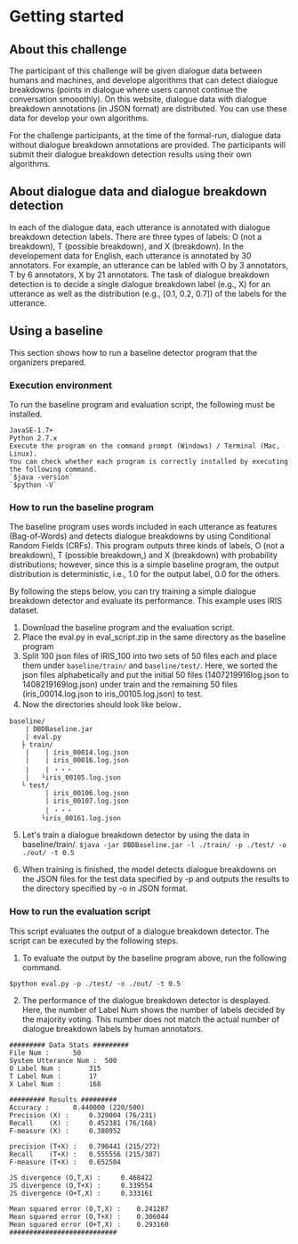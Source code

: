 # Getting started

## About this challenge

The participant of this challenge will be given dialogue data between humans and machines, and develope algorithms that can detect 
dialogue breakdowns (points in dialogue where users cannot continue the conversation smooothly). On this website, dialogue data with
dialogue breakdown annotations (in JSON format) are distributed. You can use these data for develop your own algorithms.

For the challenge participants, at the time of the formal-run, dialogue data without dialogue breakdown annotations are provided.
The participants will submit their dialogue breakdown detection results using their own algorithms.

## About dialogue data and dialogue breakdown detection

In each of the dialogue data, each utterance is annotated with dialogue breakdown detection labels. There are three types of labels:
O (not a breakdown), T (possible breakdown), and X (breakdown). In the developement data for English, each utterance is annotated by 30 annotators.
For example, an utterance can be labled with O by 3 annotators, T by 6 annotators, X by 21 annotators. The task of dialogue breakdown detection
is to decide a single dialogue breakdown label (e.g., X) for an utterance as well as the distribution
(e.g., [0.1, 0.2, 0.7]) of the labels for the utterance.

## Using a baseline

This section shows how to run a baseline detector program that the organizers prepared.

### Execution environment

To run the baseline program and evaluation script, the following must be installed.

~~~~
JavaSE-1.7+
Python 2.7.x
Execute the program on the command prompt (Windows) / Terminal (Mac, Linux). 
You can check whether each program is correctly installed by executing the following command.  
`$java -version`  
`$python -V`
~~~~

### How to run the baseline program

The baseline program uses words included in each utterance as features (Bag-of-Words) and detects dialogue breakdowns by using Conditional Random Fields (CRFs).
This program outputs three kinds of labels, O (not a breakdown), T (possible breakdown,) and X (breakdown) with probability distributions; however,
since this is a simple baseline program, the output distribution is deterministic, i.e., 1.0 for the output label, 0.0 for the others.

By following the steps below, you can try training a simple dialogue breakdown detector and evaluate its performance. This example uses IRIS dataset.

1. Download the baseline program and the evaluation script.
2. Place the eval.py in eval_script.zip in the same directory as the baseline program
3. Split 100 json files of IRIS_100 into two sets of 50 files each and place them under `baseline/train/` and `baseline/test/`.
   Here, we sorted the json files alphabetically and put the initial 50 files (1407219916log.json to 1408219169log.json) under train and
   the remaining 50 files (iris_00014.log.json to iris_00105.log.json) to test.
4. Now the directories should look like below．
~~~~
baseline/
    | DBDBaseline.jar 
    | eval.py
   ├ train/
    |    | iris_00014.log.json
    |    | iris_00016.log.json
    |    | ・・・
    |   └iris_00105.log.json
   └ test/
         | iris_00106.log.json
         | iris_00107.log.json
         | ・・・
        └iris_00161.log.json
~~~~
5. Let's train a dialogue breakdown detector by using the data in baseline/train/. 
`$java -jar DBDBaseline.jar -l ./train/ -p ./test/ -o ./out/ -t 0.5`

6. When training is finished, the model detects dialogue breakdowns on the JSON files for the test data
specified by -p and outputs the results to the directory specified by -o in JSON format.

### How to run the evaluation script

This script evaluates the output of a dialogue breakdown detector. The script can be executed by the following steps.

1. To evaluate the output by the baseline program above, run the following command.

`$python eval.py -p ./test/ -o ./out/ -t 0.5`

2. The performance of the dialogue breakdown detector is desplayed. Here, the number of Label Num shows the
number of labels decided by the majority voting. This number does not match the actual number of dialogue breakdown
labels by human annotators.
~~~~
######### Data Stats #########
File Num : 		50
System Utterance Num : 	500
O Label Num : 		315
T Label Num : 		17
X Label Num : 		168

######### Results #########
Accuracy : 		0.440000 (220/500)
Precision (X) : 	0.329004 (76/231)
Recall    (X) : 	0.452381 (76/168)
F-measure (X) : 	0.380952

precision (T+X) : 	0.790441 (215/272)
Recall    (T+X) : 	0.555556 (215/387)
F-measure (T+X) : 	0.652504

JS divergence (O,T,X) : 	0.468422
JS divergence (O,T+X) : 	0.339554
JS divergence (O+T,X) : 	0.333161

Mean squared error (O,T,X) : 	0.241287
Mean squared error (O,T+X) : 	0.306044
Mean squared error (O+T,X) : 	0.293160
###########################
~~~~
